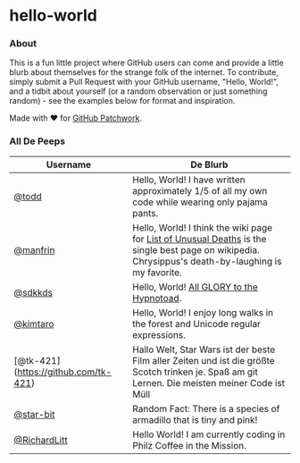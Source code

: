 hello-world
==========

### About

This is a fun little project where GitHub users can come and provide a little blurb about themselves for the strange folk of the internet. To contribute, simply submit a Pull Request with your GitHub username, "Hello, World!", and a tidbit about yourself (or a random observation or just something random) - see the examples below for format and inspiration.

Made with :heart: for [GitHub Patchwork](https://github.com/blog/1894-patchwork-night-sf-edition).

### All De Peeps

| Username | De Blurb |
| -------- | -------- |
| [@todd](https://github.com/todd) | Hello, World! I have written approximately 1/5 of all my own code while wearing only pajama pants. |
|[@manfrin](https://github.com/manfrin) | Hello, World! I think the wiki page for [List of Unusual Deaths](http://en.wikipedia.org/wiki/List_of_unusual_deaths) is the single best page on wikipedia. Chrysippus's death-by-laughing is my favorite. |
| [@sdkkds](https://github.com/sdkkds) | Hello, World! [All GLORY to the Hypnotoad](http://r33b.net/). |
| [@kimtaro](https://github.com/kimtaro) | Hello, World! I enjoy long walks in the forest and Unicode regular expressions. |
| [@tk-421] (https://github.com/tk-421) |Hallo Welt, Star Wars ist der beste Film aller Zeiten und ist die größte Scotch trinken je. Spaß am git Lernen. Die meisten meiner Code ist Müll |
| [@star-bit](https://github.com/star-bit) | Random Fact: There is a species of armadillo that is tiny and pink! |
| [@RichardLitt](https://github.com/RichardLitt) | Hello World! I am currently coding in Philz Coffee in the Mission. | 
